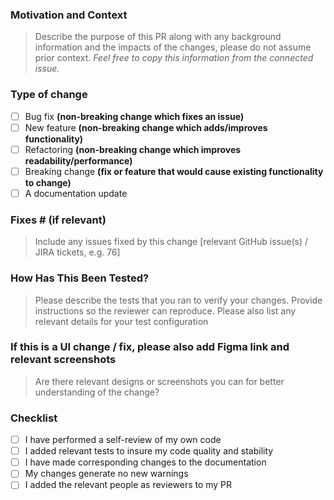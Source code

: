 ### Motivation and Context

> Describe the purpose of this PR along with any background information and the impacts of the changes, please do not assume prior context. *Feel free to copy this information from the connected issue.*

### Type of change

- [ ] Bug fix **(non-breaking change which fixes an issue)**
- [ ] New feature **(non-breaking change which adds/improves functionality)**
- [ ] Refactoring **(non-breaking change which improves readability/performance)**
- [ ] Breaking change **(fix or feature that would cause existing functionality to change)**
- [ ] A documentation update

### Fixes # (if relevant)

> Include any issues fixed by this change [relevant GitHub issue(s) / JIRA tickets, e.g. 76]

### How Has This Been Tested?

> Please describe the tests that you ran to verify your changes. Provide instructions so the reviewer can reproduce. Please also list any relevant details for your test configuration

### If this is a UI change / fix, please also add Figma link and relevant screenshots

> Are there relevant designs or screenshots you can for better understanding of the change?

### Checklist

- [ ] I have performed a self-review of my own code
- [ ] I added relevant tests to insure my code quality and stability
- [ ] I have made corresponding changes to the documentation
- [ ] My changes generate no new warnings
- [ ] I added the relevant people as reviewers to my PR
